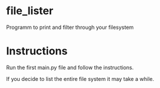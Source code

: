 # file_lister
Programm to print and filter through your filesystem

# Instructions
Run the first main.py file and follow the instructions.

If you decide to list the entire file system it may take a while.

